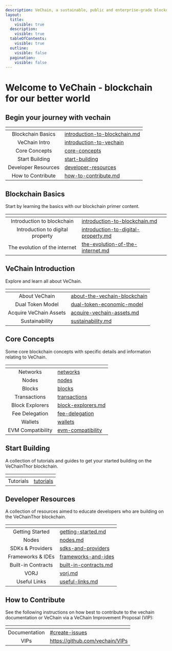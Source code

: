 ```yaml
---
description: VeChain, a sustainable, public and enterprise-grade blockchain
layout:
  title:
    visible: true
  description:
    visible: true
  tableOfContents:
    visible: true
  outline:
    visible: false
  pagination:
    visible: false
---
```


# Welcome to VeChain - blockchain for our better world

## Begin your journey with vechain

<table data-card-size="large" data-view="cards"><thead><tr><th align="center"></th><th data-hidden data-card-target data-type="content-ref"></th></tr></thead><tbody><tr><td align="center">Blockchain Basics</td><td><a href="blockchain-a-crash-course/introduction-to-blockchain.md">introduction-to-blockchain.md</a></td></tr><tr><td align="center">VeChain Intro</td><td><a href="introduction-to-vechain/">introduction-to-vechain</a></td></tr><tr><td align="center">Core Concepts</td><td><a href="core-concepts/">core-concepts</a></td></tr><tr><td align="center">Start Building</td><td><a href="start-building/">start-building</a></td></tr><tr><td align="center">Developer Resources</td><td><a href="developer-resources/">developer-resources</a></td></tr><tr><td align="center">How to Contribute</td><td><a href="how-to-contribute.md">how-to-contribute.md</a></td></tr></tbody></table>

## Blockchain Basics

Start by learning the basics with our blockchain primer content.

<table data-card-size="large" data-view="cards" data-full-width="false"><thead><tr><th align="center"></th><th data-hidden data-card-target data-type="content-ref"></th></tr></thead><tbody><tr><td align="center">Introduction to blockchain</td><td><a href="blockchain-a-crash-course/introduction-to-blockchain.md">introduction-to-blockchain.md</a></td></tr><tr><td align="center">Introduction to digital property</td><td><a href="blockchain-a-crash-course/introduction-to-digital-property.md">introduction-to-digital-property.md</a></td></tr><tr><td align="center">The evolution of the internet</td><td><a href="blockchain-a-crash-course/the-evolution-of-the-internet.md">the-evolution-of-the-internet.md</a></td></tr></tbody></table>

## VeChain Introduction

Explore and learn all about VeChain.

<table data-view="cards"><thead><tr><th align="center"></th><th data-hidden data-card-target data-type="content-ref"></th></tr></thead><tbody><tr><td align="center">About VeChain</td><td><a href="introduction-to-vechain/about-the-vechain-blockchain/">about-the-vechain-blockchain</a></td></tr><tr><td align="center">Dual Token Model</td><td><a href="introduction-to-vechain/dual-token-economic-model/">dual-token-economic-model</a></td></tr><tr><td align="center">Acquire VeChain Assets</td><td><a href="introduction-to-vechain/acquire-vechain-assets.md">acquire-vechain-assets.md</a></td></tr><tr><td align="center">Sustainability</td><td><a href="introduction-to-vechain/sustainability.md">sustainability.md</a></td></tr></tbody></table>

## Core Concepts

Some core blockchain concepts with specific details and information relating to VeChain.

<table data-view="cards"><thead><tr><th align="center"></th><th data-hidden data-card-target data-type="content-ref"></th></tr></thead><tbody><tr><td align="center">Networks</td><td><a href="core-concepts/networks/">networks</a></td></tr><tr><td align="center">Nodes</td><td><a href="core-concepts/nodes/">nodes</a></td></tr><tr><td align="center">Blocks</td><td><a href="core-concepts/blocks/">blocks</a></td></tr><tr><td align="center">Transactions</td><td><a href="core-concepts/transactions/">transactions</a></td></tr><tr><td align="center">Block Explorers</td><td><a href="core-concepts/block-explorers.md">block-explorers.md</a></td></tr><tr><td align="center">Fee Delegation</td><td><a href="core-concepts/transactions/meta-transaction-features/fee-delegation/">fee-delegation</a></td></tr><tr><td align="center">Wallets</td><td><a href="core-concepts/wallets/">wallets</a></td></tr><tr><td align="center">EVM Compatibility</td><td><a href="core-concepts/evm-compatibility/">evm-compatibility</a></td></tr></tbody></table>

## Start Building

A collection of tutorials and guides to get your started building on the VeChainThor blockchain.

<table data-view="cards"><thead><tr><th align="center"></th><th data-hidden data-card-target data-type="content-ref"></th></tr></thead><tbody><tr><td align="center">Tutorials</td><td><a href="start-building/tutorials/">tutorials</a></td></tr></tbody></table>

## Developer Resources

A collection of resources aimed to educate developers who are building on the VeChainThor blockchain.

<table data-view="cards"><thead><tr><th align="center"></th><th data-hidden data-card-target data-type="content-ref"></th></tr></thead><tbody><tr><td align="center">Getting Started</td><td><a href="developer-resources/getting-started.md">getting-started.md</a></td></tr><tr><td align="center">Nodes</td><td><a href="developer-resources/nodes.md">nodes.md</a></td></tr><tr><td align="center">SDKs &#x26; Providers</td><td><a href="developer-resources/sdks-and-providers/">sdks-and-providers</a></td></tr><tr><td align="center">Frameworks &#x26; IDEs</td><td><a href="developer-resources/frameworks-and-ides/">frameworks-and-ides</a></td></tr><tr><td align="center">Built-in Contracts</td><td><a href="developer-resources/built-in-contracts.md">built-in-contracts.md</a></td></tr><tr><td align="center">VORJ</td><td><a href="developer-resources/vorj.md">vorj.md</a></td></tr><tr><td align="center">Useful Links</td><td><a href="developer-resources/useful-links.md">useful-links.md</a></td></tr></tbody></table>

## How to Contribute

See the following instructions on how best to contribute to the vechain documentation or VeChain via a VeChain Improvement Proposal (VIP):

<table data-view="cards"><thead><tr><th align="center"></th><th data-hidden data-card-target data-type="content-ref"></th></tr></thead><tbody><tr><td align="center">Documentation</td><td><a href="how-to-contribute.md#create-issues">#create-issues</a></td></tr><tr><td align="center">VIPs</td><td><a href="https://github.com/vechain/VIPs">https://github.com/vechain/VIPs</a></td></tr></tbody></table>

